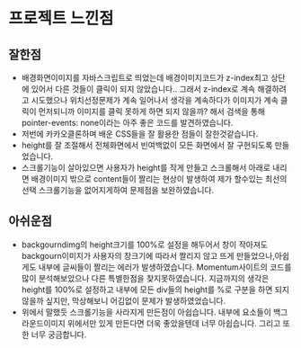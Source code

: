 # 프로젝트 느낀점

## 잘한점
- 배경화면이미지를 자바스크립트로 띄었는데 배경이미지코드가 z-index최고 상단에 있어서 다른 것들이 클릭이 되지 않았습니다.. 그래서 z-index로 계속 해결하려고 시도했으나 위치선정문제가 계속 일어나서 생각을 계속하다가 이미지가 계속 클릭이 먼저되니까 이미지를 클릭 못하게 하면 되지 않을까? 해서 검색을 통해 pointer-events: none이라는 아주 좋은 코드를 발견하였습니다. 
- 저번에 카카오클론하며 배운 CSS들을 잘 활용한 점들이 잘한것같습니다. 
- height를 잘 조절해서 전체화면에서 빈여백없이 모든 화면에서 잘 구현되도록 만들었습니다. 
- 스크롤기능이 살아있으면 사용자가 height를 작게 만들고 스크롤해서 아래로 내리면 배경이미지 밖으로 content들이 짤리는 현상이 발생하여 제가 할수있는 최선의 선택 스크롤기능을 없어지게하여 문제점을 보완하였습니다. 

## 아쉬운점
- backgourndimg의 height크기를 100%로 설정을 해두어서 창이 작아져도 backgourn이미지가 사용자의 창크기에 따라서 짤리지 않고 뜨게 만들었으나,아쉽게도 내부에 글씨들이 짤리는 에러가 발생하였습니다. Momentum사이트의 코드를 많이 분석해보았으나 다른 특별한점을 찾지못하였습니다. 지금까지의 생각은 height를 100%로 설정하고 내부에 모든 div들의 height를 %로 구분을 하면 되지 않을까 싶지만, 막상해보니 어김없이 문제가 발생하였었습니다.
- 위에서 말했듯 스크롤기능을 사라지게 만든점이 아쉽습니다. 내부에 요소들이 백그라운드이미지 위에서만 있게 만든다면 더욱 좋았을텐데 너무 아쉽습니다. 그리고 또한 너무 궁금합니다. 
